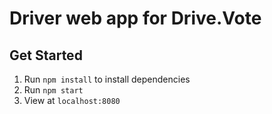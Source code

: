 # Driver web app for Drive.Vote

## Get Started
1. Run `npm install` to install dependencies
2. Run `npm start`
3. View at `localhost:8080`
